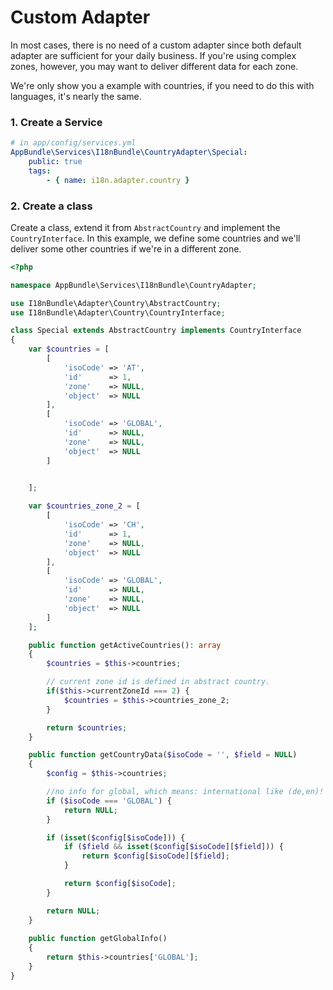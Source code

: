 # Custom Adapter

In most cases, there is no need of a custom adapter since both default adapter are sufficient for your daily business.
If you're using complex zones, however, you may want to deliver different data for each zone.

We're only show you a example with countries, if you need to do this with languages, it's nearly the same.

### 1. Create a Service

```yaml
# in app/config/services.yml
AppBundle\Services\I18nBundle\CountryAdapter\Special:
    public: true
    tags:
        - { name: i18n.adapter.country }
```

### 2. Create a class

Create a class, extend it from `AbstractCountry` and implement the `CountryInterface`.
In this example, we define some countries and we'll deliver some other countries if we're in a different zone.

```php
<?php

namespace AppBundle\Services\I18nBundle\CountryAdapter;

use I18nBundle\Adapter\Country\AbstractCountry;
use I18nBundle\Adapter\Country\CountryInterface;

class Special extends AbstractCountry implements CountryInterface
{
    var $countries = [
        [
            'isoCode' => 'AT',
            'id'      => 1,
            'zone'    => NULL,
            'object'  => NULL
        ],
        [
            'isoCode' => 'GLOBAL',
            'id'      => NULL,
            'zone'    => NULL,
            'object'  => NULL
        ]
         

    ];

    var $countries_zone_2 = [
        [
            'isoCode' => 'CH',
            'id'      => 1,
            'zone'    => NULL,
            'object'  => NULL
        ],
        [
            'isoCode' => 'GLOBAL',
            'id'      => NULL,
            'zone'    => NULL,
            'object'  => NULL
        ]
    ];

    public function getActiveCountries(): array
    {
        $countries = $this->countries;

        // current zone id is defined in abstract country.
        if($this->currentZoneId === 2) {
            $countries = $this->countries_zone_2;
        }

        return $countries;
    }

    public function getCountryData($isoCode = '', $field = NULL)
    {
        $config = $this->countries;

        //no info for global, which means: international like (de,en)!
        if ($isoCode === 'GLOBAL') {
            return NULL;
        }

        if (isset($config[$isoCode])) {
            if ($field && isset($config[$isoCode][$field])) {
                return $config[$isoCode][$field];
            }

            return $config[$isoCode];
        }

        return NULL;
    }
    
    public function getGlobalInfo()
    {
        return $this->countries['GLOBAL'];
    }
}
```